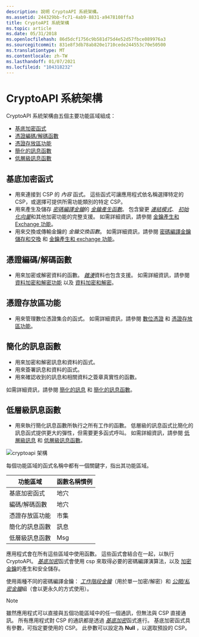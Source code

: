 ```yaml
---
description: 說明 CryptoAPI 系統架構。
ms.assetid: 244329bb-fc71-4ab9-8831-a9478108ffa3
title: CryptoAPI 系統架構
ms.topic: article
ms.date: 05/31/2018
ms.openlocfilehash: 86d5dcf1756c9b581d75d4e52d57fbce089976a3
ms.sourcegitcommit: 831e8f3db78ab820e1710cede244553c70e50500
ms.translationtype: MT
ms.contentlocale: zh-TW
ms.lasthandoff: 01/07/2021
ms.locfileid: "104318232"
---
```

# <a name="cryptoapi-system-architecture"></a>CryptoAPI 系統架構

CryptoAPI 系統架構由五個主要功能區域組成：

-   [基底加密函式](#base-cryptographic-functions)
-   [憑證編碼/解碼函數](#certificate-encodedecode-functions)
-   [憑證存放區功能](#certificate-store-functions)
-   [簡化的訊息函數](#simplified-message-functions)
-   [低層級訊息函數](#low-level-message-functions)

## <a name="base-cryptographic-functions"></a>基底加密函式

-   用來連接到 CSP 的 *內容* 函式。 這些函式可讓應用程式依名稱選擇特定的 CSP，或選擇可提供所需功能類別的特定 CSP。
-   用來產生及儲存 [*密碼編譯金鑰*](../secgloss/c-gly.md)的 [*金鑰產生函數*](../secgloss/k-gly.md)。 包含變更 [*連結模式*](../secgloss/c-gly.md)、 [*初始化向量*](../secgloss/i-gly.md)和其他加密功能的完整支援。 如需詳細資訊，請參閱 [金鑰產生和 Exchange 功能](cryptography-functions.md)。
-   用來交換或傳輸金鑰的 *金鑰交換函數*。 如需詳細資訊，請參閱 [密碼編譯金鑰儲存和交換](cryptographic-key-storage-and-exchange.md) 和 [金鑰產生和 exchange 功能](cryptography-functions.md)。

## <a name="certificate-encodedecode-functions"></a>憑證編碼/解碼函數

-   用來加密或解密資料的函數。 [*雜湊*](../secgloss/h-gly.md)資料也包含支援。 如需詳細資訊，請參閱 [資料加密和解密功能](cryptography-functions.md) 以及 [資料加密和解密](data-encryption-and-decryption.md)。

## <a name="certificate-store-functions"></a>憑證存放區功能

-   用來管理數位憑證集合的函式。 如需詳細資訊，請參閱 [數位憑證](digital-certificates.md) 和 [憑證存放區功能](cryptography-functions.md)。

## <a name="simplified-message-functions"></a>簡化的訊息函數

-   用來加密和解密訊息和資料的函式。
-   用來簽署訊息和資料的函式。
-   用來確認收到的訊息和相關資料之簽章真實性的函數。

如需詳細資訊，請參閱 [簡化的訊息](simplified-messages.md) 和 [簡化的訊息函數](cryptography-functions.md)。

## <a name="low-level-message-functions"></a>低層級訊息函數

-   用來執行簡化訊息函數所執行之所有工作的函數。 低層級的訊息函式比簡化的訊息函式提供更大的彈性，但需要更多函式呼叫。 如需詳細資訊，請參閱 [低層級訊息](low-level-messages.md) 和 [低層級訊息函數](cryptography-functions.md)。

![cryptoapi 架構](images/cryparch.png)

每個功能區域的函式名稱中都有一個關鍵字，指出其功能區域。



| 功能區域              | 函數名稱慣例 |
|------------------------------|--------------------------|
| 基底加密函式 | 地穴                    |
| 編碼/解碼函數  | 地穴                    |
| 憑證存放區功能  | 市集                    |
| 簡化的訊息函數 | 訊息                  |
| 低層級訊息函數  | Msg                      |



 

應用程式會在所有這些區域中使用函數。 這些函式會結合在一起，以執行 CryptoAPI。 [*基底加密*](../secgloss/b-gly.md)函式會使用 csp 來取得必要的密碼編譯演算法，以及 [加密金鑰](cryptographic-keys.md)的產生和安全儲存。

使用兩種不同的密碼編譯金鑰： [*工作階段金鑰*](../secgloss/s-gly.md)（用於單一加密/解密）和 [*公開/私密金鑰*](../secgloss/p-gly.md)組（會以更永久的方式使用）。

> [!Note]  
> 雖然應用程式可以直接與五個功能區域中的任一個通訊，但無法與 CSP 直接通訊。 所有應用程式對 CSP 的通訊都是透過 [*基底加密*](../secgloss/b-gly.md)函式進行。 基底加密函式具有參數，可指定要使用的 CSP。 此參數可以設定為 **Null** ，以選取預設的 CSP。

 

 

 
